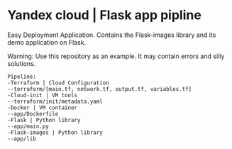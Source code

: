 # Yandex cloud | Flask app pipline
Easy Deployment Application. Contains the Flask-images library and its demo application on Flask.

Warning: Use this repository as an example. It may contain errors and silly solutions. 

```
Pipeline:
-Terraform | Cloud Configuration
--terraform/[main.tf, network.tf, output.tf, variables.tf]
-Cloud-init | VM tools
--terraform/init/metadata.yaml
-Docker | VM container
--app/Dockerfile
-Flask | Python library
--app/main.py
-Flask-images | Python library
--app/lib
```
